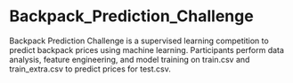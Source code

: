 # Backpack_Prediction_Challenge
Backpack Prediction Challenge is a supervised learning competition to predict backpack prices using machine learning. Participants perform data analysis, feature engineering, and model training on train.csv and train_extra.csv to predict prices for test.csv.
